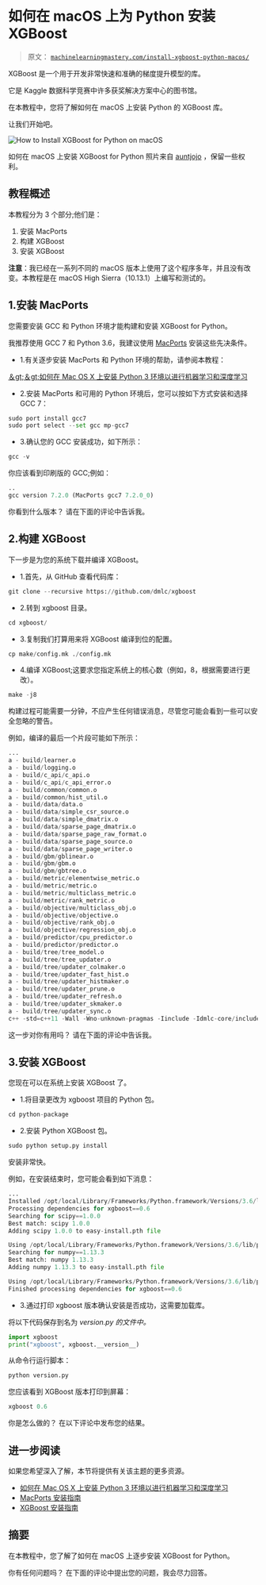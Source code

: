 # 如何在 macOS 上为 Python 安装 XGBoost

> 原文： [`machinelearningmastery.com/install-xgboost-python-macos/`](https://machinelearningmastery.com/install-xgboost-python-macos/)

XGBoost 是一个用于开发非常快速和准确的梯度提升模型的库。

它是 Kaggle 数据科学竞赛中许多获奖解决方案中心的图书馆。

在本教程中，您将了解如何在 macOS 上安装 Python 的 XGBoost 库。

让我们开始吧。

![How to Install XGBoost for Python on macOS](img/6b9d2f1049c556cbd5210724ef317015.jpg)

如何在 macOS 上安装 XGBoost for Python
照片来自 [auntjojo](https://www.flickr.com/photos/7682623@N02/7944342576/) ，保留一些权利。

## 教程概述

本教程分为 3 个部分;他们是：

1.  安装 MacPorts
2.  构建 XGBoost
3.  安装 XGBoost

**注意**：我已经在一系列不同的 macOS 版本上使用了这个程序多年，并且没有改变。本教程是在 macOS High Sierra（10.13.1）上编写和测试的。

## 1.安装 MacPorts

您需要安装 GCC 和 Python 环境才能构建和安装 XGBoost for Python。

我推荐使用 GCC 7 和 Python 3.6，我建议使用 [MacPorts](https://www.macports.org/) 安装这些先决条件。

*   1.有关逐步安装 MacPorts 和 Python 环境的帮助，请参阅本教程：

[＆gt;＆gt;如何在 Mac OS X 上安装 Python 3 环境以进行机器学习和深度学习](https://machinelearningmastery.com/install-python-3-environment-mac-os-x-machine-learning-deep-learning/)

*   2.安装 MacPorts 和可用的 Python 环境后，您可以按如下方式安装和选择 GCC 7：

```py
sudo port install gcc7
sudo port select --set gcc mp-gcc7
```

*   3.确认您的 GCC 安装成功，如下所示：

```py
gcc -v
```

你应该看到印刷版的 GCC;例如：

```py
..
gcc version 7.2.0 (MacPorts gcc7 7.2.0_0)
```

你看到什么版本？
请在下面的评论中告诉我。

## 2.构建 XGBoost

下一步是为您的系统下载并编译 XGBoost。

*   1.首先，从 GitHub 查看代码库：

```py
git clone --recursive https://github.com/dmlc/xgboost
```

*   2.转到 xgboost 目录。

```py
cd xgboost/
```

*   3.复制我们打算用来将 XGBoost 编译到位的配置。

```py
cp make/config.mk ./config.mk
```

*   4.编译 XGBoost;这要求您指定系统上的核心数（例如，8，根据需要进行更改）。

```py
make -j8
```

构建过程可能需要一分钟，不应产生任何错误消息，尽管您可能会看到一些可以安全忽略的警告。

例如，编译的最后一个片段可能如下所示：

```py
...
a - build/learner.o
a - build/logging.o
a - build/c_api/c_api.o
a - build/c_api/c_api_error.o
a - build/common/common.o
a - build/common/hist_util.o
a - build/data/data.o
a - build/data/simple_csr_source.o
a - build/data/simple_dmatrix.o
a - build/data/sparse_page_dmatrix.o
a - build/data/sparse_page_raw_format.o
a - build/data/sparse_page_source.o
a - build/data/sparse_page_writer.o
a - build/gbm/gblinear.o
a - build/gbm/gbm.o
a - build/gbm/gbtree.o
a - build/metric/elementwise_metric.o
a - build/metric/metric.o
a - build/metric/multiclass_metric.o
a - build/metric/rank_metric.o
a - build/objective/multiclass_obj.o
a - build/objective/objective.o
a - build/objective/rank_obj.o
a - build/objective/regression_obj.o
a - build/predictor/cpu_predictor.o
a - build/predictor/predictor.o
a - build/tree/tree_model.o
a - build/tree/tree_updater.o
a - build/tree/updater_colmaker.o
a - build/tree/updater_fast_hist.o
a - build/tree/updater_histmaker.o
a - build/tree/updater_prune.o
a - build/tree/updater_refresh.o
a - build/tree/updater_skmaker.o
a - build/tree/updater_sync.o
c++ -std=c++11 -Wall -Wno-unknown-pragmas -Iinclude -Idmlc-core/include -Irabit/include -I/include -O3 -funroll-loops -msse2 -fPIC -fopenmp -o xgboost build/cli_main.o build/learner.o build/logging.o build/c_api/c_api.o build/c_api/c_api_error.o build/common/common.o build/common/hist_util.o build/data/data.o build/data/simple_csr_source.o build/data/simple_dmatrix.o build/data/sparse_page_dmatrix.o build/data/sparse_page_raw_format.o build/data/sparse_page_source.o build/data/sparse_page_writer.o build/gbm/gblinear.o build/gbm/gbm.o build/gbm/gbtree.o build/metric/elementwise_metric.o build/metric/metric.o build/metric/multiclass_metric.o build/metric/rank_metric.o build/objective/multiclass_obj.o build/objective/objective.o build/objective/rank_obj.o build/objective/regression_obj.o build/predictor/cpu_predictor.o build/predictor/predictor.o build/tree/tree_model.o build/tree/tree_updater.o build/tree/updater_colmaker.o build/tree/updater_fast_hist.o build/tree/updater_histmaker.o build/tree/updater_prune.o build/tree/updater_refresh.o build/tree/updater_skmaker.o build/tree/updater_sync.o dmlc-core/libdmlc.a rabit/lib/librabit.a -pthread -lm -fopenmp
```

这一步对你有用吗？
请在下面的评论中告诉我。

## 3.安装 XGBoost

您现在可以在系统上安装 XGBoost 了。

*   1.将目录更改为 xgboost 项目的 Python 包。

```py
cd python-package
```

*   2.安装 Python XGBoost 包。

```py
sudo python setup.py install
```

安装非常快。

例如，在安装结束时，您可能会看到如下消息：

```py
...
Installed /opt/local/Library/Frameworks/Python.framework/Versions/3.6/lib/python3.6/site-packages/xgboost-0.6-py3.6.egg
Processing dependencies for xgboost==0.6
Searching for scipy==1.0.0
Best match: scipy 1.0.0
Adding scipy 1.0.0 to easy-install.pth file

Using /opt/local/Library/Frameworks/Python.framework/Versions/3.6/lib/python3.6/site-packages
Searching for numpy==1.13.3
Best match: numpy 1.13.3
Adding numpy 1.13.3 to easy-install.pth file

Using /opt/local/Library/Frameworks/Python.framework/Versions/3.6/lib/python3.6/site-packages
Finished processing dependencies for xgboost==0.6
```

*   3.通过打印 xgboost 版本确认安装是否成功，这需要加载库。

将以下代码保存到名为 _version.py 的文件中。_

```py
import xgboost
print("xgboost", xgboost.__version__)
```

从命令行运行脚本：

```py
python version.py
```

您应该看到 XGBoost 版本打印到屏幕：

```py
xgboost 0.6
```

你是怎么做的？
在以下评论中发布您的结果。

## 进一步阅读

如果您希望深入了解，本节将提供有关该主题的更多资源。

*   [如何在 Mac OS X 上安装 Python 3 环境以进行机器学习和深度学习](https://machinelearningmastery.com/install-python-3-environment-mac-os-x-machine-learning-deep-learning/)
*   [MacPorts 安装指南](https://www.macports.org/install.php)
*   [XGBoost 安装指南](http://xgboost.readthedocs.io/en/latest/build.html)

## 摘要

在本教程中，您了解了如何在 macOS 上逐步安装 XGBoost for Python。

你有任何问题吗？
在下面的评论中提出您的问题，我会尽力回答。
